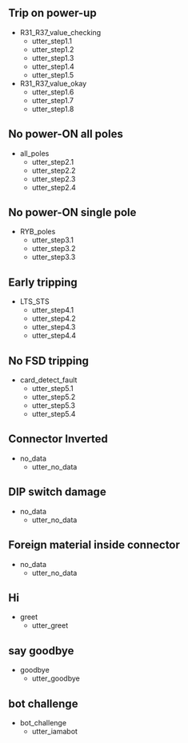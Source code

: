 ## Trip on power-up
* R31_R37_value_checking
  - utter_step1.1
  - utter_step1.2
  - utter_step1.3
  - utter_step1.4
  - utter_step1.5
* R31_R37_value_okay
  - utter_step1.6
  - utter_step1.7
  - utter_step1.8

## No power-ON all poles
* all_poles
  - utter_step2.1
  - utter_step2.2 
  - utter_step2.3 
  - utter_step2.4 
  
## No power-ON single pole
* RYB_poles 
  - utter_step3.1
  - utter_step3.2
  - utter_step3.3
  
## Early tripping
* LTS_STS
  - utter_step4.1
  - utter_step4.2
  - utter_step4.3
  - utter_step4.4

## No FSD tripping
* card_detect_fault
  - utter_step5.1
  - utter_step5.2
  - utter_step5.3
  - utter_step5.4

## Connector Inverted
* no_data 
  - utter_no_data

## DIP switch damage
* no_data 
  - utter_no_data

## Foreign material inside connector
* no_data 
  - utter_no_data

## Hi
* greet
  - utter_greet

## say goodbye
* goodbye
  - utter_goodbye

## bot challenge
* bot_challenge
  - utter_iamabot

